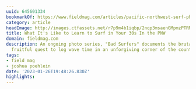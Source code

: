 ```yaml
---
uuid: 645601334
bookmarkOf: https://www.fieldmag.com/articles/pacific-northwest-surf-photography?mc_cid=69eb44bb09
category: article
headImage: http://images.ctfassets.net/r7p9m4b1iqbp/2nqp3msaenGMpmzPTRMWJY/50acf837ebff52cbaee82e3194a70894/Josh-Poehlein-PNW-Bad-Surfers-hero.jpg?w=1000
title: What It's Like to Learn to Surf in Your 30s In the PNW
domain: fieldmag.com
description: An ongoing photo series, "Bad Surfers" documents the brutal but sometimes
  fruitful quest to log wave time in an unforgiving corner of the country
tags:
- field mag
- joshua poehlein
date: '2023-01-26T19:48:26.830Z'
highlights: 
---
```



